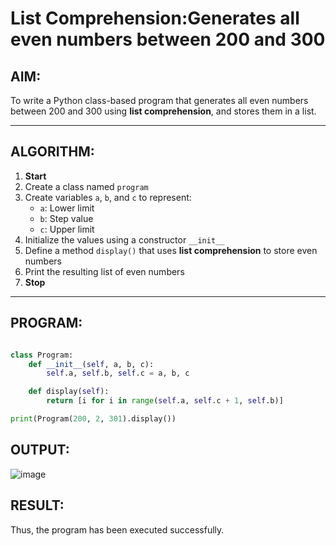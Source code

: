 #  List Comprehension:Generates all even numbers between 200 and 300
##  AIM:
To write a Python class-based program that generates all even numbers between 200 and 300 using **list comprehension**, and stores them in a list.

---

##  ALGORITHM:

1. **Start**
2. Create a class named `program`
3. Create variables `a`, `b`, and `c` to represent:
   - `a`: Lower limit
   - `b`: Step value
   - `c`: Upper limit
4. Initialize the values using a constructor `__init__`
5. Define a method `display()` that uses **list comprehension** to store even numbers
6. Print the resulting list of even numbers
7. **Stop**

---

##  PROGRAM:

```python

class Program:
    def __init__(self, a, b, c):
        self.a, self.b, self.c = a, b, c

    def display(self):
        return [i for i in range(self.a, self.c + 1, self.b)]

print(Program(200, 2, 301).display())

```

## OUTPUT:

![image](https://github.com/user-attachments/assets/7c2a01d9-d4d5-4d4c-b90c-d6d251e63d1e)

## RESULT:

Thus, the program has been executed successfully.

